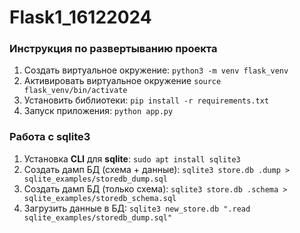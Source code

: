 # Flask1_16122024

### Инструкция по развертыванию проекта
1. Создать виртуальное окружение: `python3 -m venv flask_venv`  
2. Активировать виртуальное окружение `source flask_venv/bin/activate`  
3. Установить библиотеки: `pip install -r requirements.txt`  
4. Запуск приложения: `python app.py`


### Работа с sqlite3

1. Установка **CLI** для **sqlite**: `sudo apt install sqlite3`  
2. Создать дамп БД (схема + данные): `sqlite3 store.db .dump > sqlite_examples/storedb_dump.sql`  
3. Создать дамп БД (только схема): `sqlite3 store.db .schema > sqlite_examples/storedb_schema.sql`  
4. Загрузить данные в БД: `sqlite3 new_store.db ".read sqlite_examples/storedb_dump.sql"`  


